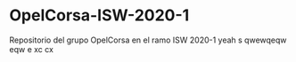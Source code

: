 # OpelCorsa-ISW-2020-1
Repositorio del grupo OpelCorsa en el ramo ISW 2020-1 yeah
s qwewqeqw eqw e xc cx